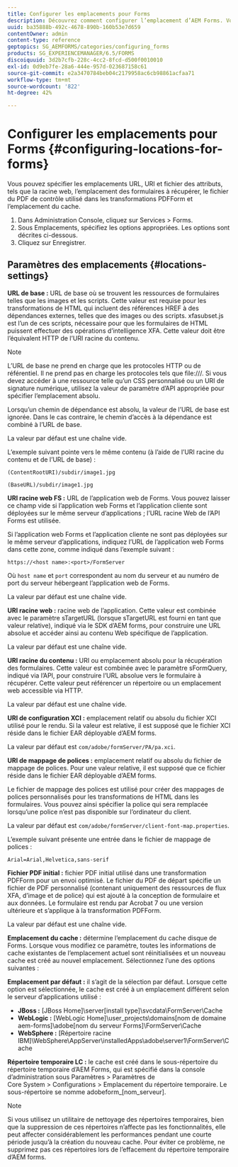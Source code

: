 ```yaml
---
title: Configurer les emplacements pour Forms
description: Découvrez comment configurer l’emplacement d’AEM Forms. Vous pouvez spécifier les emplacements de fichier de l’attribut, l’emplacement du formulaire, le fichier du PDF de contrôle et l’emplacement du cache.
uuid: ba35888b-492c-4678-890b-160b53e7d659
contentOwner: admin
content-type: reference
geptopics: SG_AEMFORMS/categories/configuring_forms
products: SG_EXPERIENCEMANAGER/6.5/FORMS
discoiquuid: 3d2b7cfb-228c-4cc2-8fcd-d500f0010010
exl-id: 0d9eb7fe-28a6-444e-957d-023687158c61
source-git-commit: e2a3470784beb04c2179958ac6cb98861acfaa71
workflow-type: tm+mt
source-wordcount: '822'
ht-degree: 42%

---
```


# Configurer les emplacements pour Forms {#configuring-locations-for-forms}

Vous pouvez spécifier les emplacements URL, URI et fichier des attributs, tels que la racine web, l’emplacement des formulaires à récupérer, le fichier du PDF de contrôle utilisé dans les transformations PDFForm et l’emplacement du cache.

1. Dans Administration Console, cliquez sur Services > Forms.
1. Sous Emplacements, spécifiez les options appropriées. Les options sont décrites ci-dessous.
1. Cliquez sur Enregistrer.

## Paramètres des emplacements {#locations-settings}

**URL de base :** URL de base où se trouvent les ressources de formulaires telles que les images et les scripts. Cette valeur est requise pour les transformations de HTML qui incluent des références HREF à des dépendances externes, telles que des images ou des scripts. xfasubset.js est l’un de ces scripts, nécessaire pour que les formulaires de HTML puissent effectuer des opérations d’intelligence XFA. Cette valeur doit être l’équivalent HTTP de l’URI racine du contenu.

>[!NOTE]
>
>L’URL de base ne prend en charge que les protocoles HTTP ou de référentiel. Il ne prend pas en charge les protocoles tels que file:///. Si vous devez accéder à une ressource telle qu’un CSS personnalisé ou un URI de signature numérique, utilisez la valeur de paramètre d’API appropriée pour spécifier l’emplacement absolu.

Lorsqu’un chemin de dépendance est absolu, la valeur de l’URL de base est ignorée. Dans le cas contraire, le chemin d’accès à la dépendance est combiné à l’URL de base.

La valeur par défaut est une chaîne vide.

L’exemple suivant pointe vers le même contenu (à l’aide de l’URI racine du contenu et de l’URL de base) :

`(ContentRootURI)/subdir/image1.jpg`

`(BaseURL)/subdir/image1.jpg`

**URI racine web FS :** URL de l’application web de Forms. Vous pouvez laisser ce champ vide si l’application web Forms et l’application cliente sont déployées sur le même serveur d’applications ; l’URL racine Web de l’API Forms est utilisée.

Si l’application web Forms et l’application cliente ne sont pas déployées sur le même serveur d’applications, indiquez l’URL de l’application web Forms dans cette zone, comme indiqué dans l’exemple suivant :

`https://<host name>:<port>/FormServer`

Où `host name` et `port` correspondent au nom du serveur et au numéro de port du serveur hébergeant l’application web de Forms.

La valeur par défaut est une chaîne vide.

**URI racine web :** racine web de l’application. Cette valeur est combinée avec le paramètre sTargetURL (lorsque sTargetURL est fourni en tant que valeur relative), indiqué via le SDK d’AEM forms, pour construire une URL absolue et accéder ainsi au contenu Web spécifique de l’application.

La valeur par défaut est une chaîne vide.

**URI racine du contenu :** URI ou emplacement absolu pour la récupération des formulaires. Cette valeur est combinée avec le paramètre sFormQuery, indiqué via l’API, pour construire l’URL absolue vers le formulaire à récupérer. Cette valeur peut référencer un répertoire ou un emplacement web accessible via HTTP.

La valeur par défaut est une chaîne vide.

**URI de configuration XCI :** emplacement relatif ou absolu du fichier XCI utilisé pour le rendu. Si la valeur est relative, il est supposé que le fichier XCI réside dans le fichier EAR déployable d’AEM forms.

La valeur par défaut est `com/adobe/formServer/PA/pa.xci`.

**URI de mappage de polices :** emplacement relatif ou absolu du fichier de mappage de polices. Pour une valeur relative, il est supposé que ce fichier réside dans le fichier EAR déployable d’AEM forms.

Le fichier de mappage des polices est utilisé pour créer des mappages de polices personnalisés pour les transformations de HTML dans les formulaires. Vous pouvez ainsi spécifier la police qui sera remplacée lorsqu’une police n’est pas disponible sur l’ordinateur du client.

La valeur par défaut est `com/adobe/formServer/client-font-map.properties`.

L’exemple suivant présente une entrée dans le fichier de mappage de polices :

`Arial=Arial,Helvetica,sans-serif`

**Fichier PDF initial :** fichier PDF initial utilisé dans une transformation PDFForm pour un envoi optimisé. Le fichier du PDF de départ spécifie un fichier de PDF personnalisé (contenant uniquement des ressources de flux XFA, d’image et de police) qui est ajouté à la conception de formulaire et aux données. Le formulaire est rendu par Acrobat 7 ou une version ultérieure et s’applique à la transformation PDFForm.

La valeur par défaut est une chaîne vide.

**Emplacement du cache :** détermine l’emplacement du cache disque de Forms. Lorsque vous modifiez ce paramètre, toutes les informations de cache existantes de l’emplacement actuel sont réinitialisées et un nouveau cache est créé au nouvel emplacement. Sélectionnez l’une des options suivantes :

**Emplacement par défaut :** il s’agit de la sélection par défaut. Lorsque cette option est sélectionnée, le cache est créé à un emplacement différent selon le serveur d’applications utilisé :

* **JBoss :** [JBoss Home]\server\[install type]\svcdata\FormServer\Cache
* **WebLogic :** [WebLogic Home]\user_projects\domains\[nom de domaine aem-forms]\adobe\[nom du serveur Forms]\FormServer\Cache
* **WebSphere :** [Répertoire racine IBM]\WebSphere\AppServer\installedApps\adobe\server1\FormServer\Cache

**Répertoire temporaire LC :** le cache est créé dans le sous-répertoire du répertoire temporaire dʼAEM Forms, qui est spécifié dans la console dʼadministration sous Paramètres > Paramètres de Core System > Configurations > Emplacement du répertoire temporaire. Le sous-répertoire se nomme adobeform_[nom_serveur].

>[!NOTE]
>
>Si vous utilisez un utilitaire de nettoyage des répertoires temporaires, bien que la suppression de ces répertoires n’affecte pas les fonctionnalités, elle peut affecter considérablement les performances pendant une courte période jusqu’à la création du nouveau cache. Pour éviter ce problème, ne supprimez pas ces répertoires lors de l’effacement du répertoire temporaire d’AEM forms.

